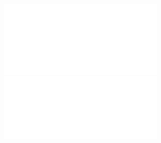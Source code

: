 <div align="center">
  <img src="/metrics.classic.svg">
  <img src="/metrics.plugin.isocalendar.svg">
</div>



